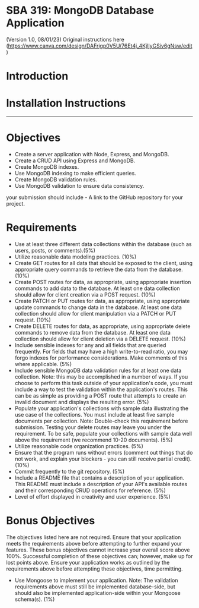# SBA 319: MongoDB Database Application
(Version 1.0, 08/01/23)
Original instructions here (https://www.canva.com/design/DAFrigp0V5U/76Et4j_4KjlIyGSiv6gNsw/edit)

# Introduction 


# Installation Instructions 



-------------------------------------------------

# Objectives
- Create a server application with Node, Express, and MongoDB.
- Create a CRUD API using Express and MongoDB.
- Create MongoDB indexes.
- Use MongoDB indexing to make efficient queries.
- Create MongoDB validation rules.
- Use MongoDB validation to ensure data consistency.

your submission should include - A link to the GitHub repository for your project.

# Requirements 
- Use at least three different data collections within the database (such as users, posts, or comments).(5%)
- Utilize reasonable data modeling practices. (10%)
- Create GET routes for all data that should be exposed to the client, using appropriate query commands to retrieve the data from the database. (10%)
- Create POST routes for data, as appropriate, using appropriate insertion commands to add data to the database. At least one data collection should allow for client creation via a POST request. (10%)
- Create PATCH or PUT routes for data, as appropriate, using appropriate update commands to change data in the database. At least one data collection should allow for client manipulation via a PATCH or PUT request. (10%)
- Create DELETE routes for data, as appropriate, using appropriate delete commands to remove data from the database. At least one data collection should allow for client deletion via a DELETE request. (10%)
- Include sensible indexes for any and all fields that are queried frequently. For fields that may have a high write-to-read ratio, you may forgo indexes for performance considerations. Make comments of this where applicable. (5%)
- Include sensible MongoDB data validation rules for at least one data collection.
Note: this may be accomplished in a number of ways. If you choose to perform this task outside of your application's code, you must include a way to test the validation within the application's routes. This can be as simple as providing a POST route that attempts to create an invalid document and displays the resulting error. (5%)
- Populate your application's collections with sample data illustrating the use case of the collections. You must include at least five sample documents per collection.
Note: Double-check this requirement before submission. Testing your delete routes may leave you under the requirement. To be safe, populate your collections with sample data well above the requirement (we recommend 10-20 documents). (5%)
- Utilize reasonable code organization practices. (5%)
- Ensure that the program runs without errors (comment out things that do not work, and explain your blockers - you can still receive partial credit). (10%)
- Commit frequently to the git repository. (5%)
- Include a README file that contains a description of your application.
This README must include a description of your API's available routes and their corresponding CRUD operations for reference. (5%)
- Level of effort displayed in creativity and user experience. (5%)

# Bonus Objectives
The objectives listed here are not required. Ensure that your application meets the requirements above before attempting to further expand your features.
These bonus objectives cannot increase your overall score above 100%. Successful completion of these objectives can; however, make up for lost points above. Ensure your application works as outlined by the requirements above before attempting these objectives, time permitting.

- Use Mongoose to implement your application.
Note: The validation requirements above must still be implemented database-side, but should also be implemented application-side within your Mongoose schema(s). (1%)